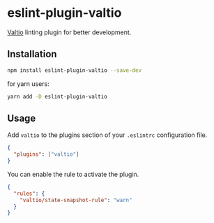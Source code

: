 # eslint-plugin-valtio

[Valtio](https://github.com/pmndrs/valtio) linting plugin for better development. 

## Installation

```bash
npm install eslint-plugin-valtio --save-dev
```

for yarn users:

```bash
yarn add -D eslint-plugin-valtio 
```

## Usage

Add `valtio` to the plugins section of your `.eslintrc` configuration file. 

```json
{
  "plugins": ["valtio"]
}
```

You can enable the rule to activate the plugin.

```json
{
  "rules": {
    "valtio/state-snapshot-rule": "warn"
  } 
}
```
